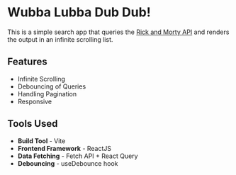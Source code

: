 # Wubba Lubba Dub Dub!

This is a simple search app that queries the [Rick and Morty API](https://rickandmortyapi.com/) and renders the output in an infinite scrolling list.

## Features
- Infinite Scrolling
- Debouncing of Queries
- Handling Pagination
- Responsive

## Tools Used
- **Build Tool** - Vite
- **Frontend Framework** - ReactJS
- **Data Fetching** - Fetch API + React Query
- **Debouncing** - useDebounce hook
